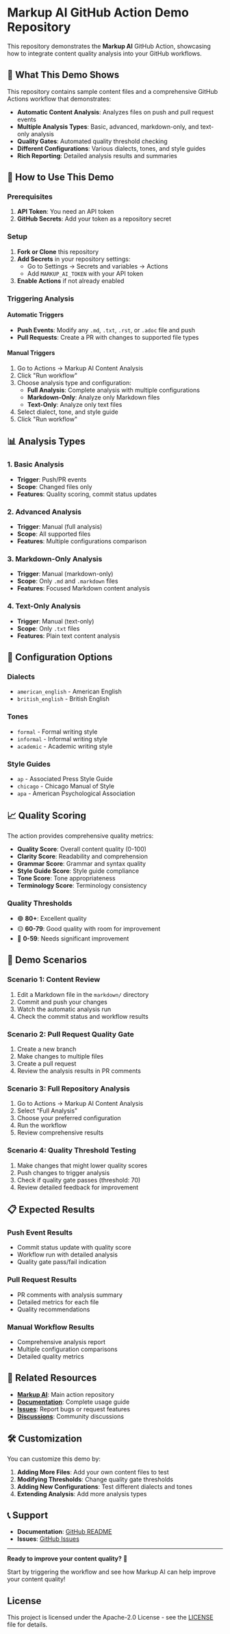 # Markup AI GitHub Action Demo Repository

This repository demonstrates the **Markup AI** GitHub Action, showcasing how to integrate content quality analysis into your GitHub workflows.

## 🎯 What This Demo Shows

This repository contains sample content files and a comprehensive GitHub Actions workflow that demonstrates:

- **Automatic Content Analysis**: Analyzes files on push and pull request events
- **Multiple Analysis Types**: Basic, advanced, markdown-only, and text-only analysis
- **Quality Gates**: Automated quality threshold checking
- **Different Configurations**: Various dialects, tones, and style guides
- **Rich Reporting**: Detailed analysis results and summaries


## 🚀 How to Use This Demo

### Prerequisites

1. **API Token**: You need an API token
2. **GitHub Secrets**: Add your token as a repository secret

### Setup

1. **Fork or Clone** this repository
2. **Add Secrets** in your repository settings:
   - Go to Settings → Secrets and variables → Actions
   - Add `MARKUP_AI_TOKEN` with your API token
3. **Enable Actions** if not already enabled

### Triggering Analysis

#### Automatic Triggers
- **Push Events**: Modify any `.md`, `.txt`, `.rst`, or `.adoc` file and push
- **Pull Requests**: Create a PR with changes to supported file types

#### Manual Triggers
1. Go to Actions → Markup AI Content Analysis
2. Click "Run workflow"
3. Choose analysis type and configuration:
   - **Full Analysis**: Complete analysis with multiple configurations
   - **Markdown-Only**: Analyze only Markdown files
   - **Text-Only**: Analyze only text files
4. Select dialect, tone, and style guide
5. Click "Run workflow"

## 📊 Analysis Types

### 1. Basic Analysis
- **Trigger**: Push/PR events
- **Scope**: Changed files only
- **Features**: Quality scoring, commit status updates

### 2. Advanced Analysis
- **Trigger**: Manual (full analysis)
- **Scope**: All supported files
- **Features**: Multiple configurations comparison

### 3. Markdown-Only Analysis
- **Trigger**: Manual (markdown-only)
- **Scope**: Only `.md` and `.markdown` files
- **Features**: Focused Markdown content analysis

### 4. Text-Only Analysis
- **Trigger**: Manual (text-only)
- **Scope**: Only `.txt` files
- **Features**: Plain text content analysis

## 🔧 Configuration Options

### Dialects
- `american_english` - American English
- `british_english` - British English

### Tones
- `formal` - Formal writing style
- `informal` - Informal writing style
- `academic` - Academic writing style

### Style Guides
- `ap` - Associated Press Style Guide
- `chicago` - Chicago Manual of Style
- `apa` - American Psychological Association

## 📈 Quality Scoring

The action provides comprehensive quality metrics:

- **Quality Score**: Overall content quality (0-100)
- **Clarity Score**: Readability and comprehension
- **Grammar Score**: Grammar and syntax quality
- **Style Guide Score**: Style guide compliance
- **Tone Score**: Tone appropriateness
- **Terminology Score**: Terminology consistency

### Quality Thresholds
- 🟢 **80+**: Excellent quality
- 🟡 **60-79**: Good quality with room for improvement
- 🔴 **0-59**: Needs significant improvement

## 🎯 Demo Scenarios

### Scenario 1: Content Review
1. Edit a Markdown file in the `markdown/` directory
2. Commit and push your changes
3. Watch the automatic analysis run
4. Check the commit status and workflow results

### Scenario 2: Pull Request Quality Gate
1. Create a new branch
2. Make changes to multiple files
3. Create a pull request
4. Review the analysis results in PR comments

### Scenario 3: Full Repository Analysis
1. Go to Actions → Markup AI Content Analysis
2. Select "Full Analysis"
3. Choose your preferred configuration
4. Run the workflow
5. Review comprehensive results

### Scenario 4: Quality Threshold Testing
1. Make changes that might lower quality scores
2. Push changes to trigger analysis
3. Check if quality gate passes (threshold: 70)
4. Review detailed feedback for improvement

## 📋 Expected Results

### Push Event Results
- Commit status update with quality score
- Workflow run with detailed analysis
- Quality gate pass/fail indication

### Pull Request Results
- PR comments with analysis summary
- Detailed metrics for each file
- Quality recommendations

### Manual Workflow Results
- Comprehensive analysis report
- Multiple configuration comparisons
- Detailed quality metrics

## 🔗 Related Resources

- **[Markup AI](https://github.com/markupai/content-guardian-action)**: Main action repository
- **[Documentation](https://github.com/markupai/content-guardian-action#readme)**: Complete usage guide
- **[Issues](https://github.com/markupai/content-guardian-action/issues)**: Report bugs or request features
- **[Discussions](https://github.com/markupai/content-guardian-action/discussions)**: Community discussions

## 🛠️ Customization

You can customize this demo by:

1. **Adding More Files**: Add your own content files to test
2. **Modifying Thresholds**: Change quality gate thresholds
3. **Adding New Configurations**: Test different dialects and tones
4. **Extending Analysis**: Add more analysis types

## 📞 Support

- **Documentation**: [GitHub README](https://github.com/markupai/content-guardian-action#readme)
- **Issues**: [GitHub Issues](https://github.com/markupai/content-guardian-action/issues)

---

**Ready to improve your content quality?** 🚀

Start by triggering the workflow and see how Markup AI can help improve your content quality!

## License

This project is licensed under the Apache-2.0 License - see the [LICENSE](LICENSE) file
for details.
